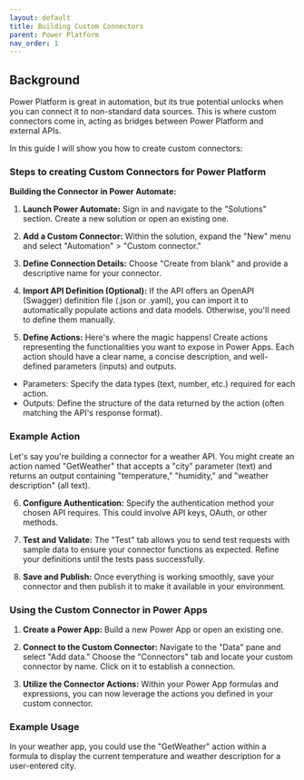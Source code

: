 ```yaml
---
layout: default
title: Building Custom Connectors
parent: Power Platform
nav_order: 1
---
```


## Background

Power Platform is great in automation, but its true potential unlocks when you can connect it to non-standard data sources. This is where custom connectors come in, acting as bridges between Power Platform and external APIs. 

In this guide I will show you how to create custom connectors:

### Steps to creating Custom Connectors for Power Platform

**Building the Connector in Power Automate:**

1. **Launch Power Automate:** Sign in and navigate to the "Solutions" section. Create a new solution or open an existing one.

2. **Add a Custom Connector:** Within the solution, expand the "New" menu and select "Automation" > "Custom connector."

3. **Define Connection Details:**  Choose "Create from blank" and provide a descriptive name for your connector.

4. **Import API Definition (Optional):** If the API offers an OpenAPI (Swagger) definition file (.json or .yaml), you can import it to automatically populate actions and data models. Otherwise, you'll need to define them manually.

5. **Define Actions:**  Here's where the magic happens! Create actions representing the functionalities you want to expose in Power Apps. Each action should have a clear name, a concise description, and well-defined parameters (inputs) and outputs. 

* Parameters: Specify the data types (text, number, etc.) required for each action.
* Outputs: Define the structure of the data returned by the action (often matching the API's response format).

### Example Action

Let's say you're building a connector for a weather API. You might create an action named "GetWeather" that accepts a "city" parameter (text) and returns an output containing "temperature," "humidity," and "weather description" (all text).

6. **Configure Authentication:**  Specify the authentication method your chosen API requires. This could involve API keys, OAuth, or other methods.

7. **Test and Validate:**  The "Test" tab allows you to send test requests with sample data to ensure your connector functions as expected. Refine your definitions until the tests pass successfully.

8. **Save and Publish:**  Once everything is working smoothly, save your connector and then publish it to make it available in your environment.

### Using the Custom Connector in Power Apps

1. **Create a Power App:**  Build a new Power App or open an existing one.

2. **Connect to the Custom Connector:**  Navigate to the "Data" pane and select "Add data." Choose the "Connectors" tab and locate your custom connector by name. Click on it to establish a connection.

3. **Utilize the Connector Actions:**  Within your Power App formulas and expressions, you can now leverage the actions you defined in your custom connector.

### Example Usage

In your weather app, you could use the "GetWeather" action within a formula to display the current temperature and weather description for a user-entered city.
